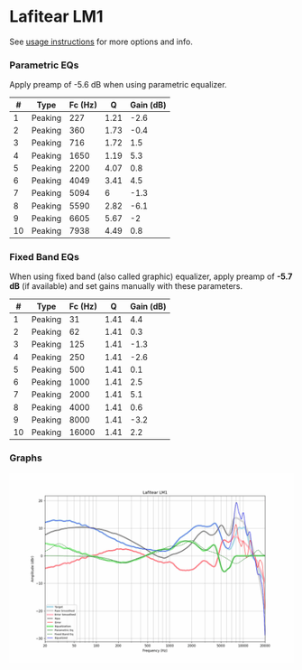 # Lafitear LM1
See [usage instructions](https://github.com/jaakkopasanen/AutoEq#usage) for more options and info.

### Parametric EQs
Apply preamp of -5.6 dB when using parametric equalizer.

|   # | Type    |   Fc (Hz) |    Q |   Gain (dB) |
|-----|---------|-----------|------|-------------|
|   1 | Peaking |       227 | 1.21 |        -2.6 |
|   2 | Peaking |       360 | 1.73 |        -0.4 |
|   3 | Peaking |       716 | 1.72 |         1.5 |
|   4 | Peaking |      1650 | 1.19 |         5.3 |
|   5 | Peaking |      2200 | 4.07 |         0.8 |
|   6 | Peaking |      4049 | 3.41 |         4.5 |
|   7 | Peaking |      5094 | 6    |        -1.3 |
|   8 | Peaking |      5590 | 2.82 |        -6.1 |
|   9 | Peaking |      6605 | 5.67 |        -2   |
|  10 | Peaking |      7938 | 4.49 |         0.8 |

### Fixed Band EQs
When using fixed band (also called graphic) equalizer, apply preamp of **-5.7 dB** (if available) and set gains manually with these parameters.

|   # | Type    |   Fc (Hz) |    Q |   Gain (dB) |
|-----|---------|-----------|------|-------------|
|   1 | Peaking |        31 | 1.41 |         4.4 |
|   2 | Peaking |        62 | 1.41 |         0.3 |
|   3 | Peaking |       125 | 1.41 |        -1.3 |
|   4 | Peaking |       250 | 1.41 |        -2.6 |
|   5 | Peaking |       500 | 1.41 |         0.1 |
|   6 | Peaking |      1000 | 1.41 |         2.5 |
|   7 | Peaking |      2000 | 1.41 |         5.1 |
|   8 | Peaking |      4000 | 1.41 |         0.6 |
|   9 | Peaking |      8000 | 1.41 |        -3.2 |
|  10 | Peaking |     16000 | 1.41 |         2.2 |

### Graphs
![](./Lafitear%20LM1.png)
